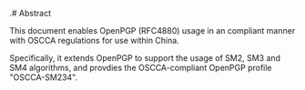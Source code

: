 .# Abstract

<!-- No references allowed in the Abstract -->
This document enables OpenPGP (RFC4880) usage in an compliant manner
with OSCCA regulations for use within China.

Specifically, it extends OpenPGP to support the usage of SM2,
SM3 and SM4 algorithms, and provdies the OSCCA-compliant OpenPGP
profile "OSCCA-SM234".

